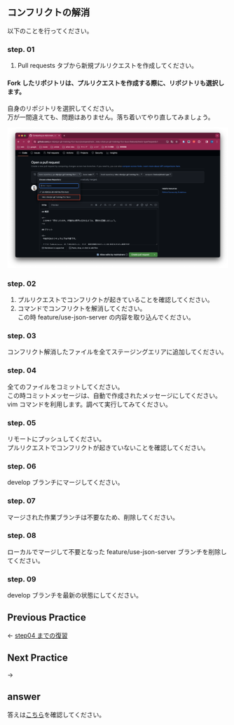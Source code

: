 ## コンフリクトの解消

以下のことを行ってください。  

### step. 01
1. Pull requests タブから新規プルリクエストを作成してください。

#### Fork したリポジトリは、プルリクエストを作成する際に、リポジトリも選択します。
自身のリポジトリを選択してください。  
万が一間違えても、問題はありません。落ち着いてやり直してみましょう。

![リポジトリを変更](/public/images/workbook/step03/practice/image-01.png)

### step. 02
1. プルリクエストでコンフリクトが起きていることを確認してください。
2. コマンドでコンフリクトを解消してください。  
この時 feature/use-json-server の内容を取り込んでください。

### step. 03
コンフリクト解消したファイルを全てステージングエリアに追加してください。

### step. 04
全てのファイルをコミットしてください。  
この時コミットメッセージは、自動で作成されたメッセージにしてください。  
vim コマンドを利用します。調べて実行してみてください。

### step. 05
リモートにプッシュしてください。  
プルリクエストでコンフリクトが起きていないことを確認してください。

### step. 06
develop ブランチにマージしてください。  

### step. 07
マージされた作業ブランチは不要なため、削除してください。

### step. 08
ローカルでマージして不要となった feature/use-json-server ブランチを削除してください。

### step. 09
develop ブランチを最新の状態にしてください。

## Previous Practice

← [step04 までの復習](/public/docs/Workbook/practice/step05/index.md)

## Next Practice

[]() →

## answer

答えは[こちら](/public/docs/training/answer/step06/index.md)を確認してください。

